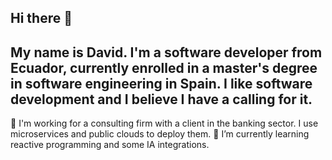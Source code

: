 ## Hi there 👋

## My name is David. I'm a software developer from Ecuador, currently enrolled in a master's degree in software engineering in Spain. I like software development and I believe I have a calling for it.

🔭 I'm working for a consulting firm with a client in the banking sector. I use microservices and public clouds to deploy them.
🌱 I’m currently learning reactive programming and some IA integrations.
<!--
**davidevunir/davidevunir** is a ✨ _special_ ✨ repository because its `README.md` (this file) appears on your GitHub profile.

Here are some ideas to get you started:

- 
-->
